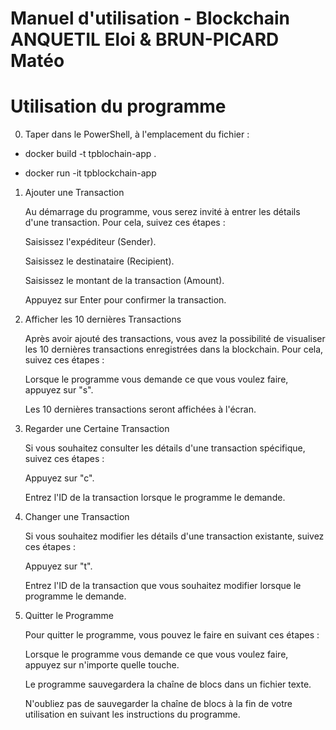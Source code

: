 # Manuel d'utilisation - Blockchain ANQUETIL Eloi & BRUN-PICARD Matéo

# Utilisation du programme

0. Taper dans le PowerShell, à l'emplacement du fichier :

- docker build -t tpblochain-app .

- docker run -it tpblockchain-app

1. Ajouter une Transaction

   Au démarrage du programme, vous serez invité à entrer les détails d'une transaction. Pour cela, suivez ces étapes :

   Saisissez l'expéditeur (Sender).

   Saisissez le destinataire (Recipient).

   Saisissez le montant de la transaction (Amount).

   Appuyez sur Enter pour confirmer la transaction.

2. Afficher les 10 dernières Transactions

   Après avoir ajouté des transactions, vous avez la possibilité de visualiser les 10 dernières transactions enregistrées dans la blockchain. Pour cela, suivez ces étapes :

   Lorsque le programme vous demande ce que vous voulez faire, appuyez sur "s".

   Les 10 dernières transactions seront affichées à l'écran.

3. Regarder une Certaine Transaction

   Si vous souhaitez consulter les détails d'une transaction spécifique, suivez ces étapes :

   Appuyez sur "c".

   Entrez l'ID de la transaction lorsque le programme le demande.

4. Changer une Transaction

   Si vous souhaitez modifier les détails d'une transaction existante, suivez ces étapes :

   Appuyez sur "t".

   Entrez l'ID de la transaction que vous souhaitez modifier lorsque le programme le demande.

5. Quitter le Programme

   Pour quitter le programme, vous pouvez le faire en suivant ces étapes :

   Lorsque le programme vous demande ce que vous voulez faire, appuyez sur n'importe quelle touche.

   Le programme sauvegardera la chaîne de blocs dans un fichier texte.

   N'oubliez pas de sauvegarder la chaîne de blocs à la fin de votre utilisation en suivant les instructions du programme.
